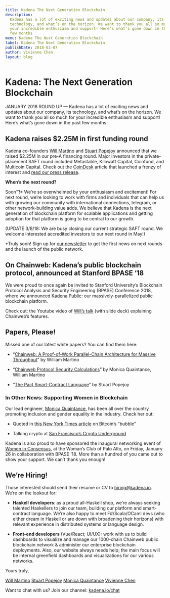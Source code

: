 ```yaml
---
title: Kadena The Next Generation Blockchain
description:
  Kadena has a lot of exciting news and updates about our company, its
  technology, and what’s on the horizon. We want to thank you all so much for
  your incredible enthusiasm and support! Here’s what’s gone down in the past
  few months
menu: Kadena The Next Generation Blockchain
label: Kadena The Next Generation Blockchain
publishDate: 2018-02-07
author: Vivienne Chen
layout: blog
---
```


# Kadena: The Next Generation Blockchain

JANUARY 2018 ROUND UP — Kadena has a lot of exciting news and updates about our
company, its technology, and what’s on the horizon. We want to thank you all so
much for your incredible enthusiasm and support! Here’s what’s gone down in the
past few months:

## Kadena raises $2.25M in first funding round

Kadena co-founders [Will Martino](http://kadena.io/#/team) and
[Stuart Popejoy](http://kadena.io/#/team) announced that we raised $2.25M in our
pre-A financing round. Major investors in the private-placement SAFT round
included Metastable, Kilowatt Capital, Coinfund, and Multicoin Capital. Check
out the
[CoinDesk](https://www.coindesk.com/jp-morgan-blockchain-spin-off-raises-2-25-million/)
article that launched a frenzy of interest and
[read our press release](http://kadena.io/docs/KadenaPR-1-31-2018.pdf).

**When’s the next round?**

Soon™!\* We’re so overwhelmed by your enthusiasm and excitement! For next
round, we’re looking to work with firms and individuals that can help us with
growing our community with international connections, telegram, or other
network-building value adds. We believe that Kadena is the next generation of
blockchain platform for scalable applications and getting adoption for that
platform is going to be central to our growth.

(UPDATE 3/8/18: We are busy closing our current strategic SAFT round. We welcome
interested accredited investors to our next round in May!)

\*Truly soon! Sign up for [our newsletter](http://kadena.io/newsletter) to get
the first news on next rounds and the launch of the public network.

## On Chainweb: Kadena’s public blockchain protocol, announced at Stanford BPASE ‘18

We were proud to once again be invited to Stanford University’s Blockchain
Protocol Analysis and Security Engineering (BPASE) Conference 2018, where we
announced [Kadena Public](http://kadena.io/#/public): our massively-parallelized
public blockchain platform.

Check out: the Youtube video of
[Will’s talk](https://www.youtube.com/watch?v=p1OFJOrgRWw) (with slide deck)
explaining Chainweb’s features.

## Papers, Please!

Missed one of our latest white papers? You can find them here:

- “[Chainweb: A Proof-of-Work Parallel-Chain Architecture for Massive Throughput](http://kadena.io/docs/chainweb-v15.pdf)”
  by William Martino

- “[Chainweb Protocol Security Calculations](http://kadena.io/docs/chainweb_calculations_v7.pdf)”
  by Monica Quaintance, William Martino

- “[The Pact Smart-Contract Language](http://kadena.io/docs/Kadena-PactWhitepaper.pdf)”
  by Stuart Popejoy

### In Other News: Supporting Women in Blockchain

Our lead engineer, [Monica Quaintance](http://kadena.io/#/team), has been all
over the country promoting inclusion and gender equality in the industry. Check
her out:

- Quoted in
  [this New York Times article](https://www.nytimes.com/2018/01/17/technology/bitcoin-virtual-currency-bubble.html)
  on Bitcoin’s “bubble”

- Talking crypto at
  [San Francisco’s Crypto Underground](https://www.facebook.com/permalink.php?story_fbid=196685927736823&id=194125367992879)

Kadena is also proud to have sponsored the inaugural networking event of
[Women in Consensus](https://www.meetup.com/Women-in-Consensus/), at the Woman’s
Club of Palo Alto, on Friday, January 26 in collaboration with BPASE ’18. More
than a hundred of you came out to show your support. We can’t thank you enough!

## We’re Hiring!

Those interested should send their resume or CV to
[hiring@kadena.io](mailto:hiring@kadena.io). We’re on the lookout for:

- **Haskell developers**: as a proud all-Haskell shop, we’re always seeking
  talented Haskellers to join our team, building our platform and smart-contract
  language. We’re also happy to meet F#/Scala/OCaml devs (who either dream in
  Haskell or are down with broadening their horizons) with relevant experience
  in distributed systems or language design.

- **Front-end developers** (Vue/React; UI/UX): work with us to build dashboards
  to visualize and manage our 1000-chain Chainweb public blockchain network &
  administer our enterprise blockchain deployments. Also, our website always
  needs help; the main focus will be internal greenfield dashboards and
  visualizations for our various networks.

Yours truly,

[Will Martino](http://twitter.com/_wjmartino_)
[Stuart Popejoy](http://twitter.com/SirLensALot)
[Monica Quaintance](http://twitter.com/QuaintM)
[Vivienne Chen](http://twitter.com/VivienneXChen)

Want to chat with us? Join our channel: [kadena.io/chat](http://kadena.io/chat)
